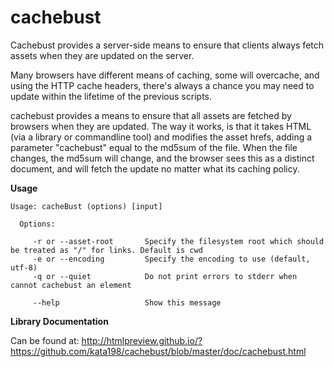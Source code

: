 cachebust
=========


Cachebust provides a server-side means to ensure that clients always fetch assets when they are updated on the server.

Many browsers have different means of caching, some will overcache, and using the HTTP cache headers, there's always a chance you may need to update within the lifetime of the previous scripts.

cachebust provides a means to ensure that all assets are fetched by browsers when they are updated. The way it works, is that it takes HTML (via a library or commandline tool) and modifies the asset hrefs, adding a parameter "cachebust" equal to the md5sum of the file.
When the file changes, the md5sum will change, and the browser sees this as a distinct document, and will fetch the update no matter what its caching policy.


**Usage**

	Usage: cacheBust (options) [input]

	  Options:

		 -r or --asset-root       Specify the filesystem root which should be treated as "/" for links. Default is cwd
		 -e or --encoding         Specify the encoding to use (default, utf-8)
		 -q or --quiet            Do not print errors to stderr when cannot cachebust an element

		 --help                   Show this message


**Library Documentation**


Can be found at: http://htmlpreview.github.io/?https://github.com/kata198/cachebust/blob/master/doc/cachebust.html
